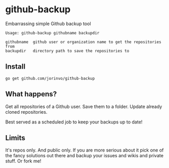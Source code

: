# github-backup

Embarrassing simple Github backup tool

    Usage: github-backup githubname backupdir

    githubname  github user or organization name to get the repositories from
    backupdir   directory path to save the repositories to


## Install

    go get github.com/jorinvo/github-backup


## What happens?

Get all repositories of a Github user.
Save them to a folder.
Update already cloned repositories.

Best served as a scheduled job to keep your backups up to date!


## Limits

It's repos only. And public only.
If you are more serious about it pick one of the fancy solutions out there
and backup your issues and wikis and private stuff.
Or fork me!